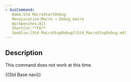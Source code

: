 ```yaml
---
- GuiCommand:
   Name:Std MacroStartDebug
   MenuLocation:Macro → Debug macro
   Workbenches:All
   Shortcut:**F6**
   SeeAlso:[Std MacroStopDebug](Std_MacroStopDebug.md)
---
```


## Description

This command does not work at this time.




 {{Std Base navi}}  
